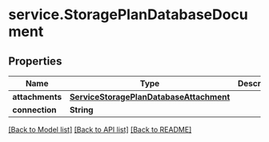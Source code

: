 # service.StoragePlanDatabaseDocument

## Properties
Name | Type | Description | Notes
------------ | ------------- | ------------- | -------------
**attachments** | [**ServiceStoragePlanDatabaseAttachment**](ServiceStoragePlanDatabaseAttachment.md) |  | [optional] 
**connection** | **String** |  | [optional] 

[[Back to Model list]](../README.md#documentation-for-models) [[Back to API list]](../README.md#documentation-for-api-endpoints) [[Back to README]](../README.md)


